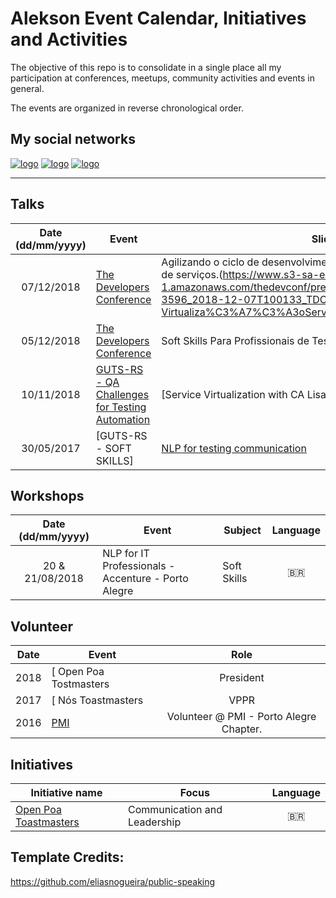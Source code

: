 # Alekson Event Calendar, Initiatives and Activities

The objective of this repo is to consolidate in a single place all my participation at conferences, meetups, community activities and events in general.

The events are organized in reverse chronological order.

## My social networks

[![logo](https://i.imgur.com/bsJJKqZ.png)](https://www.youtube.com/user/aleksonfortes)
[![logo](https://i.imgur.com/HpCun4P.png)](http://www.linkedin.com/in/aleksonfortes)
[![logo](https://i.imgur.com/Rb8i3ps.png)](http://www.twitter.com/alekson)


---

## Talks

| Date (dd/mm/yyyy) | Event          | Slide Deck  | Repository |  Language |
|:-----------------:|----------------|-------------|:----------:| :--------:|
| 07/12/2018 | [The Developers Conference](http://www.thedevelopersconference.com.br/tdc/2018/index.html) | Agilizando o ciclo de desenvolvimento da sua equipe com a virtualização de serviços.(https://www.s3-sa-east-1.amazonaws.com/thedevconf/presentations/TDC2018POA/devtest/LBA-3596_2018-12-07T100133_TDCPOA2018-Virtualiza%C3%A7%C3%A3oServi%C3%A7os-semvideo.pdf) |  | :brazil: | 
| 05/12/2018 | [The Developers Conference](http://www.thedevelopersconference.com.br/tdc/2018/index.html) | Soft Skills Para Profissionais de Testes. |  | :brazil: | 
| 10/11/2018 | [GUTS-RS - QA Challenges for Testing Automation](http://www.sucesurs.org.br/evento/guts-rs-novembro-gutstalks/) | [Service Virtualization with CA Lisa] |  | :brazil: |
| 30/05/2017 | [GUTS-RS - SOFT SKILLS] | [NLP for testing communication](https://www.slideshare.net/GUTS-RS/gutsrs-guts-talks-soft-skills) |  | :brazil: |


## Workshops

| Date (dd/mm/yyyy) | Event            | Subject       | Language  |
|:-----------------:|------------------|---------------|:---------:|
| 20 & 21/08/2018 | NLP for IT Professionals - Accenture - Porto Alegre | Soft Skills | :brazil: |


## Volunteer

| Date        | Event            | Role  |
|:-----------:|------------------|:-----:|
| 2018 | [ Open Poa Tostmasters | President |
| 2017 | [ Nós Toastmasters | VPPR |
| 2016 | [PMI](https://brasil.pmi.org/) | Volunteer @ PMI - Porto Alegre Chapter. |

## Initiatives

| Initiative name | Focus | Language |
|-----------------|-------|:--------:|
| [Open Poa Toastmasters](http://openpoatoastmasters.tk) | Communication and Leadership | :brazil: |


## Template Credits: 
https://github.com/eliasnogueira/public-speaking



